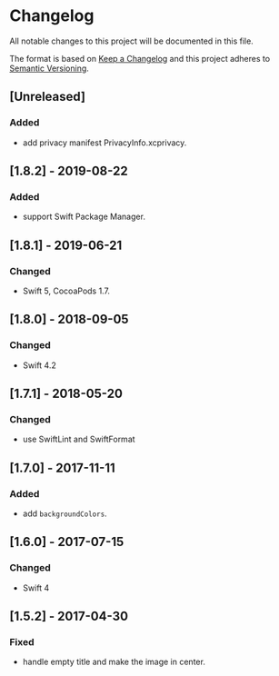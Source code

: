 # Changelog
All notable changes to this project will be documented in this file.

The format is based on [Keep a Changelog](http://keepachangelog.com/en/1.0.0/)
and this project adheres to [Semantic Versioning](http://semver.org/spec/v2.0.0.html).

## [Unreleased]

### Added
- add privacy manifest PrivacyInfo.xcprivacy.

## [1.8.2] - 2019-08-22

### Added
- support Swift Package Manager.

## [1.8.1] - 2019-06-21

### Changed
- Swift 5, CocoaPods 1.7.

## [1.8.0] - 2018-09-05

### Changed
- Swift 4.2

## [1.7.1] - 2018-05-20

### Changed
- use SwiftLint and SwiftFormat

## [1.7.0] - 2017-11-11

### Added
- add `backgroundColors`.

## [1.6.0] - 2017-07-15

### Changed
- Swift 4

## [1.5.2] - 2017-04-30

### Fixed
- handle empty title and make the image in center.
